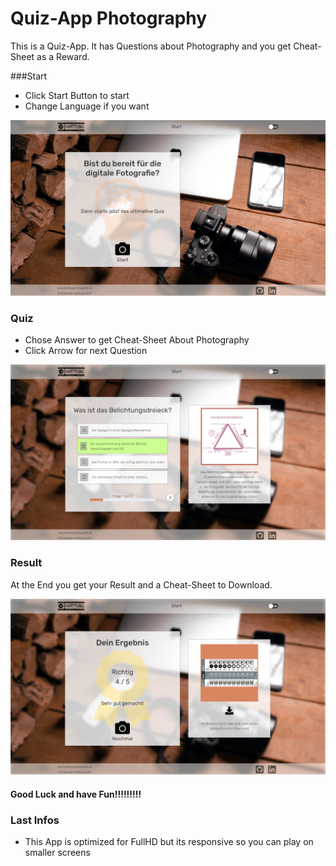# Quiz-App Photography

This is a Quiz-App. It has Questions about Photography and you get 
Cheat-Sheet as a Reward.

###Start

- Click Start Button to start
- Change Language if you want

![img.png](img/readme/Start.png)

### Quiz

- Chose Answer to get Cheat-Sheet About Photography
- Click Arrow for next Question

![img.png](img/readme/Quiz.png)

### Result

At the End you get your Result and a Cheat-Sheet to Download.

![img.png](img/readme/Result.png)

#### Good Luck and have Fun!!!!!!!!!

### Last Infos

- This App is optimized for FullHD but its responsive so you can play on smaller screens